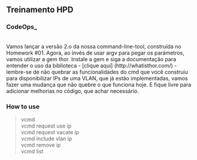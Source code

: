 ## Treinamento HPD
### CodeOps_
<br>
Vamos lançar a versão 2.o da nossa command-line-tool, construída no Homework #01. Agora, ao invés de usar argv para pegar os parámetros, vamos utilizar a gem thor. Instale a gem e siga a documentação para entender o uso da biblioteca - [clique aqui] (http://whatisthor.com/) - lembre-se de não quebrar as funcionalidades do cmd que você construiu para disponibilizar IPs de uma VLAN, que já estão implementadas, vamos fazer uma mudança que não quebre o que funciona hoje. E fique livre para adicionar melhorias no código, que achar necessário.


### How to use
> vcmd<br>
> vcmd request use ip<br>
> vcmd request vacate ip<br>
> vcmd include vlan ip<br>
> vcmd remove ip<br>
> vcmd list<br>
